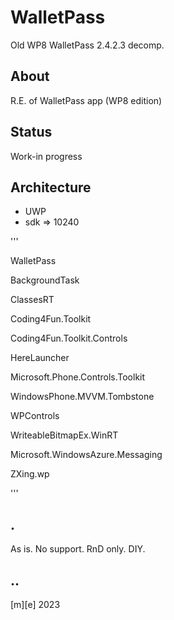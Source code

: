 # WalletPass
Old WP8 WalletPass 2.4.2.3 decomp.

## About 
R.E. of WalletPass app (WP8 edition)

## Status
Work-in progress

## Architecture
- UWP
- sdk => 10240

'''

WalletPass

BackgroundTask

ClassesRT

Coding4Fun.Toolkit

Coding4Fun.Toolkit.Controls

HereLauncher

Microsoft.Phone.Controls.Toolkit

WindowsPhone.MVVM.Tombstone

WPControls

WriteableBitmapEx.WinRT

Microsoft.WindowsAzure.Messaging

ZXing.wp


'''

## .
As is. No support. RnD only. DIY.

## ..
[m][e] 2023
